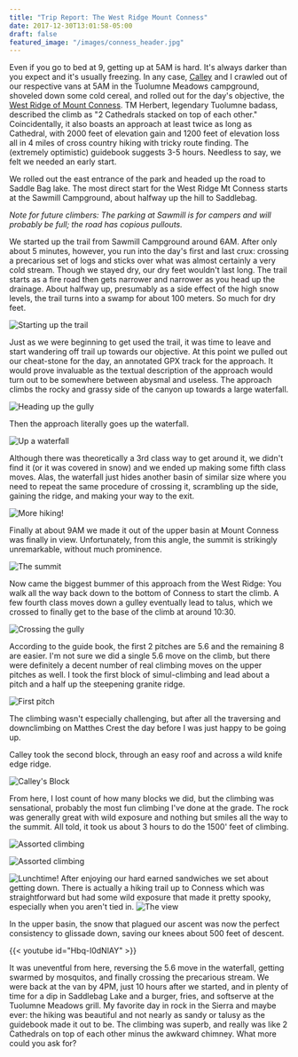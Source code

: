 ```yaml
---
title: "Trip Report: The West Ridge Mount Conness"
date: 2017-12-30T13:01:58-05:00
draft: false
featured_image: "/images/conness_header.jpg"
---
```

Even if you go to bed at 9, getting up at 5AM is hard. It's always darker than you expect and it's usually freezing. In any case, [Calley](https://www.instagram.com/calleylmurphy/) and I crawled out of our respective vans at 5AM in the Tuolumne Meadows campground,
shoveled down some cold cereal, and rolled out for the day's objective, the [West Ridge of Mount Conness](https://www.mountainproject.com/route/106167844/west-ridge). TM Herbert, legendary Tuolumne badass, described the climb as "2 Cathedrals stacked on top of each other." Coincidentally, it also boasts an approach at least twice as long as Cathedral, with 2000 feet of elevation gain and 1200 feet of elevation loss all in 4 miles of cross country hiking with tricky route finding. The (extremely optimistic) guidebook suggests 3-5 hours. Needless to say, we felt we needed an early start.

We rolled out the east entrance of the park and headed up the road to Saddle Bag lake. The most direct start for the West Ridge Mt Conness starts at the Sawmill Campground, about halfway up the hill to Saddlebag.

*Note for future climbers: The parking at Sawmill is for campers and will probably be full; the road has copious pullouts.*

We started up the trail from Sawmill Campground around 6AM. After only about 5 minutes, however, you run into the day's first and last crux: crossing a precarious set of logs and sticks over what was almost certainly a very cold stream. Though we stayed dry, our dry feet wouldn't last long. The trail starts as a fire road then gets narrower and narrower as you head up the drainage. About halfway up, presumably as a side effect of the high snow levels, the trail turns into a swamp for about 100 meters. So much for dry feet.

![Starting up the trail](/images/hike_in.jpeg)

Just as we were beginning to get used the trail, it was time to leave and start wandering off trail up towards our objective. At this point we pulled out our cheat-stone for the day, an annotated GPX track for the approach. It would prove invaluable as the textual description of the approach would turn out to be somewhere between abysmal and useless. The approach climbs the rocky and grassy side of the canyon up towards a large waterfall.

![Heading up the gully](/images/hike_in_2.jpeg)

Then the approach literally goes up the waterfall.

![Up a waterfall](/images/waterfall.jpeg)

Although there was theoretically a 3rd class way to get around it, we didn't find it (or it was covered in snow) and we ended up making some fifth class moves. Alas, the waterfall just hides another basin of similar size where you need to repeat the same procedure of crossing it, scrambling up the side, gaining the ridge, and making your way to the exit.

![More hiking!](/images/hike_in_4.jpg)


Finally at about 9AM we made it out of the upper basin at Mount Conness was finally in view. Unfortunately, from this angle, the summit is strikingly unremarkable, without much prominence.

![The summit](/images/summit_approach.jpeg)

Now came the biggest bummer of this approach from the West Ridge: You walk all the way back down to the bottom of Conness to start the climb. A few fourth class moves down a gulley eventually lead to talus, which we crossed to finally get to the base of the climb at around 10:30.

![Crossing the gully](/images/cross_gully.jpeg)

According to the guide book, the first 2 pitches are 5.6 and the remaining 8 are easier. I'm not sure we did a single 5.6 move on the climb, but there were definitely a decent number of real climbing moves on the upper pitches as well. I took the first block of simul-climbing and lead about a pitch and a half up the steepening granite ridge.

![First pitch](/images/climbing_1.jpeg)

The climbing wasn't especially challenging, but after all the traversing and downclimbing on Matthes Crest the day before I was just happy to be going up.

Calley took the second block, through an easy roof and across a wild knife edge ridge.

![Calley's Block](/images/climbing_2.jpeg)

From here, I lost count of how many blocks we did, but the climbing was sensational, probably the most fun climbing I've done at the grade. The rock was generally great with wild exposure and nothing but smiles all the way to the summit. All told, it took us about 3 hours to do the 1500' feet of climbing.

![Assorted climbing](/images/climbing_3.jpeg)

![Assorted climbing](/images/climbing_4.jpg)

![Lunchtime!](/images/sandwhich.jpeg)
After enjoying our hard earned sandwiches we set about getting down. There is actually a hiking trail up to Conness which was straightforward but had some wild exposure that made it pretty spooky, especially when you aren't tied in.
![The view](/images/summit.jpeg)

In the upper basin, the snow that plagued our ascent was now the perfect consistency to glissade down, saving our knees about 500 feet of descent.

{{< youtube id="Hbq-I0dNlAY" >}}

It was uneventful from here, reversing the 5.6 move in the waterfall, getting swarmed by mosquitos, and finally crossing the precarious stream. We were back at the van by 4PM, just 10 hours after we started, and in plenty of time for a dip in Saddlebag Lake and a burger, fries, and softserve at the Tuolumne Meadows grill. My favorite day in rock in the Sierra and maybe ever: the hiking was beautiful and not nearly as sandy or talusy as the guidebook made it out to be. The climbing was superb, and really was like 2 Cathedrals on top of each other minus the awkward chimney. What more could you ask for?
